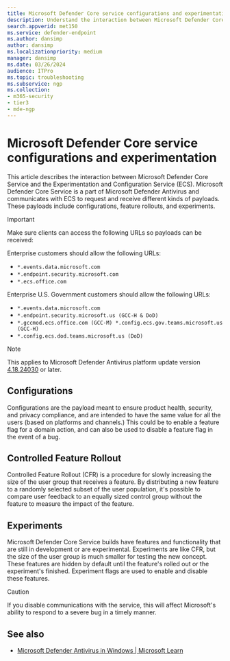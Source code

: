 ```yaml
---
title: Microsoft Defender Core service configurations and experimentation 
description: Understand the interaction between Microsoft Defender Core Service and the Experimentation and Configuration Service (ECS). 
search.appverid: met150
ms.service: defender-endpoint
ms.author: dansimp
author: dansimp
ms.localizationpriority: medium
manager: dansimp
ms.date: 03/26/2024
audience: ITPro
ms.topic: troubleshooting
ms.subservice: ngp
ms.collection: 
- m365-security
- tier3
- mde-ngp
---
```


# Microsoft Defender Core service configurations and experimentation 

This article describes the interaction between Microsoft Defender Core Service and the Experimentation and Configuration Service (ECS). Microsoft Defender Core Service is a part of Microsoft Defender Antivirus and communicates with ECS to request and receive different kinds of payloads. These payloads include configurations, feature rollouts, and experiments. 

> [!IMPORTANT]
> Make sure clients can access the following URLs so payloads can be received:
>
> Enterprise customers should allow the following URLs: 
> -  `*.events.data.microsoft.com` 
> -  `*.endpoint.security.microsoft.com`
> -  `*.ecs.office.com`
>
>Enterprise U.S. Government customers should allow the following URLs: 
> - `*.events.data.microsoft.com` 
> - `*.endpoint.security.microsoft.us (GCC-H & DoD)` 
> - `*.gccmod.ecs.office.com (GCC-M) *.config.ecs.gov.teams.microsoft.us (GCC-H)` 
> - `*.config.ecs.dod.teams.microsoft.us (DoD)` 

> [!NOTE]
> This applies to Microsoft Defender Antivirus platform update version [4.18.24030](microsoft-defender-antivirus-updates.md) or later. 

## Configurations
 
Configurations are the payload meant to ensure product health, security, and privacy compliance, and are intended to have the same value for all the users (based on platforms and channels.) This could be to enable a feature flag for a domain action, and can also be used to disable a feature flag in the event of a bug. 

## Controlled Feature Rollout

Controlled Feature Rollout (CFR) is a procedure for slowly increasing the size of the user group that receives a feature. By distributing a new feature to a randomly selected subset of the user population, it's possible to compare user feedback to an equally sized control group without the feature to measure the impact of the feature. 

## Experiments 

Microsoft Defender Core Service builds have features and functionality that are still in development or are experimental. Experiments are like CFR, but the size of the user group is much smaller for testing the new concept. These features are hidden by default until the feature's rolled out or the experiment's finished. Experiment flags are used to enable and disable these features. 

> [!CAUTION]
> If you disable communications with the service, this will affect Microsoft's ability to respond to a severe bug in a timely manner. 

## See also 

- [Microsoft Defender Antivirus in Windows | Microsoft Learn](microsoft-defender-antivirus-windows.md) 


